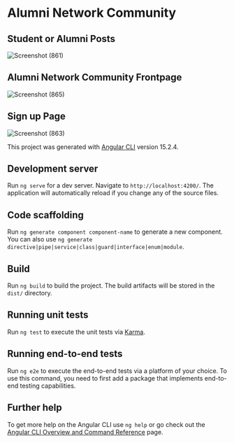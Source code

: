 # Alumni Network Community
## Student or Alumni Posts
![Screenshot (861)](https://github.com/prosenjitGravity/Alumni-network/assets/90416951/6cc49e5e-fae9-4f99-ba37-51702f749780)

## Alumni Network Community Frontpage
![Screenshot (865)](https://github.com/prosenjitGravity/Alumni-network/assets/90416951/a95f7722-1b2b-4a91-8101-2add6abd9a25)

## Sign up Page
![Screenshot (863)](https://github.com/prosenjitGravity/Alumni-network/assets/90416951/bc8ab273-a34c-4ac3-83e5-e438a475ad81)


This project was generated with [Angular CLI](https://github.com/angular/angular-cli) version 15.2.4.

## Development server

Run `ng serve` for a dev server. Navigate to `http://localhost:4200/`. The application will automatically reload if you change any of the source files.

## Code scaffolding

Run `ng generate component component-name` to generate a new component. You can also use `ng generate directive|pipe|service|class|guard|interface|enum|module`.

## Build

Run `ng build` to build the project. The build artifacts will be stored in the `dist/` directory.

## Running unit tests

Run `ng test` to execute the unit tests via [Karma](https://karma-runner.github.io).

## Running end-to-end tests

Run `ng e2e` to execute the end-to-end tests via a platform of your choice. To use this command, you need to first add a package that implements end-to-end testing capabilities.

## Further help

To get more help on the Angular CLI use `ng help` or go check out the [Angular CLI Overview and Command Reference](https://angular.io/cli) page.
